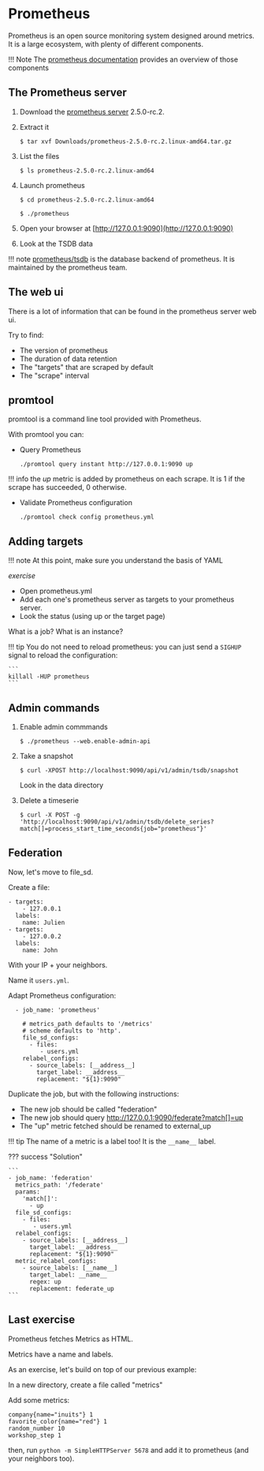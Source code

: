 # Prometheus

Prometheus is an open source monitoring system designed around metrics. It is
a large ecosystem, with plenty of different components.

!!! Note
    The [prometheus documentation](https://prometheus.io/docs/introduction/overview/) provides an overview of those components


## The Prometheus server

1. Download the [prometheus server](https://prometheus.io/download/) 
2.5.0-rc.2.
1. Extract it

    ```
    $ tar xvf Downloads/prometheus-2.5.0-rc.2.linux-amd64.tar.gz
    ```

1. List the files

    ```
    $ ls prometheus-2.5.0-rc.2.linux-amd64
    ```

1. Launch prometheus

    ```
    $ cd prometheus-2.5.0-rc.2.linux-amd64
    ```

    ```
    $ ./prometheus
    ```

1. Open your browser at [http://127.0.0.1:9090](http://127.0.0.1:9090)

1. Look at the TSDB data

!!! note
    [prometheus/tsdb](https://github.com/prometheus/tsdb) is the database
    backend of prometheus. It is maintained by
    the prometheus team.


## The web ui

There is a lot of information that can be found in the prometheus server web ui.

Try to find:

- The version of prometheus
- The duration of data retention
- The "targets" that are scraped by default
- The "scrape" interval

## promtool

promtool is a command line tool provided with Prometheus.

With promtool you can:

- Query Prometheus

  ```
  ./promtool query instant http://127.0.0.1:9090 up
  ```

!!! info
    the *up* metric is added by prometheus on each scrape. It is 1 if the scrape
    has succeeded, 0 otherwise.

- Validate Prometheus configuration

   ```
   ./promtool check config prometheus.yml
   ```

## Adding targets

!!! note
    At this point, make sure you understand the basis of YAML

*exercise*

- Open prometheus.yml
- Add each one's prometheus server as targets to your prometheus server.
- Look the status (using up or the target page)


What is a job? What is an instance?

!!! tip
    You do not need to reload prometheus: you can just send a `SIGHUP` signal to
    reload the configuration:

    ```
    killall -HUP prometheus
    ```

## Admin commands

1. Enable admin commmands

    ```
    $ ./prometheus --web.enable-admin-api
    ```

1. Take a snapshot

    ```
    $ curl -XPOST http://localhost:9090/api/v1/admin/tsdb/snapshot
    ```

    Look in the data directory

1. Delete a timeserie

    ```
    $ curl -X POST -g 'http://localhost:9090/api/v1/admin/tsdb/delete_series?match[]=process_start_time_seconds{job="prometheus"}'
    ```

## Federation

Now, let's move to file_sd.

Create a file:

```
- targets:
    - 127.0.0.1
  labels:
    name: Julien
- targets:
    - 127.0.0.2
  labels:
    name: John
```

With your IP + your neighbors.

Name it `users.yml`.

Adapt Prometheus configuration:

```
  - job_name: 'prometheus'

    # metrics_path defaults to '/metrics'
    # scheme defaults to 'http'.
    file_sd_configs:
      - files:
         - users.yml
    relabel_configs:
      - source_labels: [__address__]
        target_label: __address__
        replacement: "${1}:9090"
```


Duplicate the job, but with the following instructions:

- The new job should be called "federation"
- The new job should query http://127.0.0.1:9090/federate?match[]=up
- The "up" metric fetched should be renamed to external_up

!!! tip
    The name of a metric is a label too! It is the `__name__` label.

??? success "Solution"

    ```
    - job_name: 'federation'
      metrics_path: '/federate'
      params:
        'match[]':
          - up
      file_sd_configs:
        - files:
           - users.yml
      relabel_configs:
        - source_labels: [__address__]
          target_label: __address__
          replacement: "${1}:9090"
      metric_relabel_configs:
        - source_labels: [__name__]
          target_label: __name__
          regex: up
          replacement: federate_up
    ```



## Last exercise

Prometheus fetches Metrics as HTML.

Metrics have a name and labels.

As an exercise, let's build on top of our previous example:

In a new directory, create a file called "metrics"

Add some metrics:

```
company{name="inuits"} 1
favorite_color{name="red"} 1
random_number 10
workshop_step 1
```

then, run `python -m SimpleHTTPServer 5678` and add it to prometheus (and your
neighbors too).
